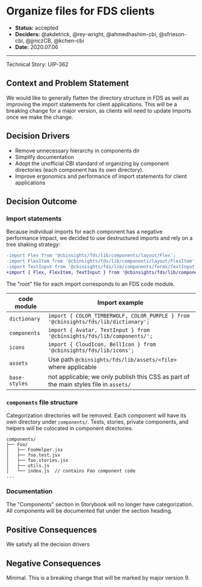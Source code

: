 # Organize files for FDS clients

- **Status:** accepted
- **Deciders:** @akdetrick, @rey-wright, @ahmedhashim-cbi, @sfrieson-cbi, @jjniczCB, @kchen-cbi
- **Date:** 2020.07.06

---

Technical Story: UIP-362

## Context and Problem Statement

We would like to generally flatten the directory structure in FDS as well as improving the
import statements for client applications. This will be a breaking change for a major
version, as clients will need to update imports once we make the change.

## Decision Drivers

* Remove unnecessary hierarchy in components dir
* Simplify documentation
* Adopt the unofficial CBI standard of organizing by component directories (each component
  has its own directory).
* Improve ergonomics and performance of import statements for client applications

## Decision Outcome

### Import statements
Because individual imports for each component has a negative performance impact, we decided
to use destructured imports and rely on a tree shaking strategy:

```diff
-import Flex from '@cbinsights/fds/lib/components/layout/Flex';
-import FlexItem from '@cbinsights/fds/lib/components/layout/FlexItem';
-import TextInput from '@cbinsights/fds/lib/components/forms/TextInput';
+import { Flex, FlexItem, TextInput } from '@cbinsights/fds/lib/components';
```

The "root" file for each import corresponds to an FDS code module.

code module   | Import example
------------- | --------------------------------------
`dictionary`  | `import { COLOR_TIMBERWOLF, COLOR_PURPLE } from '@cbinsights/fds/lib/dictionary';`
`components`  | `import { Avatar, TextInput } from '@cbinsights/fds/lib/components/';`
`icons`       | `import { CloudIcon, BellIcon } from '@cbinsights/fds/lib/icons';`
`assets`      | Use path `@cbinsights/fds/lib/assets/<file>` where applicable
`base-styles` | not applicable; we only publish this CSS as part of the main styles file in `assets/`

### `components` file structure

Categorization directories will be removed.
Each component will have its own directory under `components/`.
Tests, stories, private components, and helpers will be colocated in component
directories.

```
components/
├── Foo/
│   ├── FooHelper.jsx
│   ├── foo.test.jsx
│   ├── foo.stories.jsx
│   ├── utils.js
│   └── index.js  // contains Foo component code
...
```

### Documentation

The "Components" section in Storybook will no longer have categorization. All components
will be documented flat under the section heading.

## Positive Consequences

We satisfy all the decision drivers

## Negative Consequences

Minimal. This is a breaking change that will be marked by major version 9.

